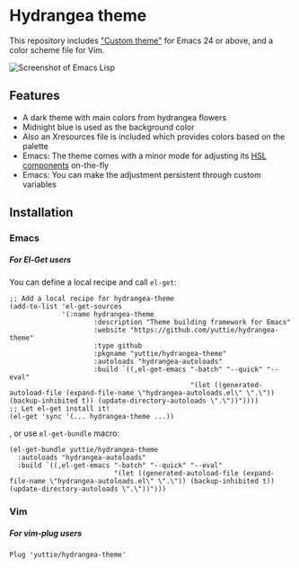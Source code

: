 # Hydrangea theme

This repository includes
["Custom theme"](https://www.gnu.org/software/emacs/manual/html_node/emacs/Custom-Themes.html)
for Emacs 24 or above,
and a color scheme file for Vim.

![Screenshot of Emacs Lisp](https://raw.githubusercontent.com/yuttie/hydrangea-theme/gh-pages/screenshot-elisp.png)


## Features

* A dark theme with main colors from hydrangea flowers
* Midnight blue is used as the background color
* Also an Xresources file is included which provides colors based on the palette
* Emacs: The theme comes with a minor mode for adjusting its [HSL components](https://en.wikipedia.org/wiki/HSL_and_HSV) on-the-fly
* Emacs: You can make the adjustment persistent through custom variables


## Installation

### Emacs

##### For El-Get users

You can define a local recipe and call `el-get`:

```elisp
;; Add a local recipe for hydrangea-theme
(add-to-list 'el-get-sources
             '(:name hydrangea-theme
                     :description "Theme building framework for Emacs"
                     :website "https://github.com/yuttie/hydrangea-theme"
                     :type github
                     :pkgname "yuttie/hydrangea-theme"
                     :autoloads "hydrangea-autoloads"
                     :build `((,el-get-emacs "-batch" "--quick" "--eval"
                                             "(let ((generated-autoload-file (expand-file-name \"hydrangea-autoloads.el\" \".\")) (backup-inhibited t)) (update-directory-autoloads \".\"))"))))
;; Let el-get install it!
(el-get 'sync '(... hydrangea-theme ...))
```

, or use `el-get-bundle` macro:
```elisp
(el-get-bundle yuttie/hydrangea-theme
  :autoloads "hydrangea-autoloads"
  :build `((,el-get-emacs "-batch" "--quick" "--eval"
                          "(let ((generated-autoload-file (expand-file-name \"hydrangea-autoloads.el\" \".\")) (backup-inhibited t)) (update-directory-autoloads \".\"))")))
```

### Vim

##### For vim-plug users
```viml
Plug 'yuttie/hydrangea-theme'
```
